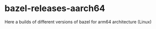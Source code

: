 # bazel-releases-aarch64

Here a builds of different versions of bazel for arm64 architecture (Linux)
